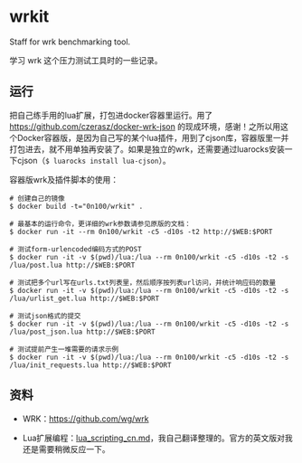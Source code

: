 # wrkit
Staff for wrk benchmarking tool.

学习 wrk 这个压力测试工具时的一些记录。

## 运行

把自己练手用的lua扩展，打包进docker容器里运行。用了 https://github.com/czerasz/docker-wrk-json 的现成环境，感谢！之所以用这个Docker容器版，是因为自己写的某个lua插件，用到了cjson库，容器版里一并打包进去，就不用单独再安装了。如果是独立的wrk，还需要通过luarocks安装一下cjson（`$ luarocks install lua-cjson`）。

容器版wrk及插件脚本的使用：

```
# 创建自己的镜像
$ docker build -t="0n100/wrkit" .

# 最基本的运行命令，更详细的wrk参数请参见原版的文档：
$ docker run -it --rm 0n100/wrkit -c5 -d10s -t2 http://$WEB:$PORT

# 测试form-urlencoded编码方式的POST
$ docker run -it -v $(pwd)/lua:/lua --rm 0n100/wrkit -c5 -d10s -t2 -s /lua/post.lua http://$WEB:$PORT

# 测试把多个url写在urls.txt列表里，然后顺序按列表url访问，并统计响应码的数量
$ docker run -it -v $(pwd)/lua:/lua --rm 0n100/wrkit -c5 -d10s -t2 -s /lua/urlist_get.lua http://$WEB:$PORT

# 测试json格式的提交
$ docker run -it -v $(pwd)/lua:/lua --rm 0n100/wrkit -c5 -d10s -t2 -s /lua/post_json.lua http://$WEB:$PORT

# 测试提前产生一堆需要的请求示例
$ docker run -it -v $(pwd)/lua:/lua --rm 0n100/wrkit -c5 -d10s -t2 -s /lua/init_requests.lua http://$WEB:$PORT
```

## 资料

- WRK：https://github.com/wg/wrk

- Lua扩展编程：[lua_scripting_cn.md](./lua_scripting_cn.md)，我自己翻译整理的。官方的英文版对我还是需要稍微反应一下。

